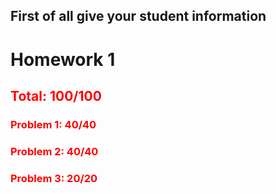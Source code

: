 ## First of all give your student information
# Homework 1  


## <span style="color:red">Total: **100/100**</span>

### <span style="color:red">Problem 1: **40/40**</span>


### <span style="color:red">Problem 2: **40/40**</span>


### <span style="color:red">Problem 3: **20/20**</span>
